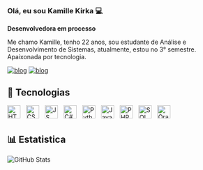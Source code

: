 ### Olá, eu sou Kamille Kirka 💻
**Desenvolvedora em processo** 

Me chamo Kamille, tenho 22 anos, sou estudante de Análise e Desenvolvimento de Sistemas, atualmente, estou no 3° semestre. Apaixonada por tecnologia.

[![blog](https://img.shields.io/badge/Microsoft_Outlook-0078D4?style=for-the-badge&logo=microsoft-outlook&logoColor=white
)](mailto:kamille_kirka@outlook.com)
[![blog](https://img.shields.io/badge/LinkedIn-0077B5?style=for-the-badge&logo=linkedin&logoColor=white
)](https://www.linkedin.com/in/kamille-fernandes-kirka?utm_source=share&utm_campaign=share_via&utm_content=profile&utm_medium=ios_app )

## 🤖 Tecnologias 

  <img 
  align="left"
  alt="HTML"
  title="HTML"
  width="30px" 
  style="padding-right: 10px;" 
  src="https://cdn.jsdelivr.net/gh/devicons/devicon@latest/icons/html5/html5-original.svg" />

<img 
  align="left"
  alt="CSS"
  title="CSS"
  width="30px" 
  style="padding-right: 10px;" 
  src="https://cdn.jsdelivr.net/gh/devicons/devicon@latest/icons/css3/css3-original.svg" />
  
  <img 
  align="left"
  alt="JS"
  title="JS"
  width="30px" 
  style="padding-right: 10px;" 
  src="https://cdn.jsdelivr.net/gh/devicons/devicon@latest/icons/javascript/javascript-original.svg" />

  <img 
  align="left"
  alt="C#"
  title="C#"
  width="30px" 
  style="padding-right: 10px;" 
  src="https://cdn.jsdelivr.net/gh/devicons/devicon@latest/icons/csharp/csharp-original.svg" />

  <img 
  align="left"
  alt="Python"
  title="Python"
  width="30px" 
  style="padding-right: 10px;" 
  src="https://img.shields.io/badge/Python-3776AB?style=for-the-badge&logo=python&logoColor=white" />

  <img 
  align="left"
  alt="Java"
  title="Java"
  width="30px" 
  style="padding-right: 10px;" 
  src="https://img.shields.io/badge/Java-ED8B00?style=for-the-badge&logo=openjdk&logoColor=white" />


  <img 
  align="left"
  alt="PHP"
  title="PHP"
  width="30px" 
  style="padding-right: 10px;" 
  src="https://cdn.jsdelivr.net/gh/devicons/devicon@latest/icons/php/php-original.svg" />

  <img 
  align="left"
  alt="SQL"
  title="SQL"
  width="30px" 
  style="padding-right: 10px;" 
  src="https://cdn.jsdelivr.net/gh/devicons/devicon@latest/icons/azuresqldatabase/azuresqldatabase-original.svg" />


<img 
  align="left"
  alt="Oracle"
  title="Oracle"
  width="30px" 
  style="padding-right: 10px;" 
  src="https://cdn.jsdelivr.net/gh/devicons/devicon@latest/icons/oracle/oracle-original.svg" />
  
  <br/>
  <br/>

## 📊 Estatistica
<p>
<img
  align="left"
  alt="GitHub Stats"
  heigth="200" 
  style="padding-right: 10px;" 
  src="https://github-readme-stats.vercel.app/api?username=kamillekirka22&show_icons=true&theme=dracula&include_all_comits=true&locale=pt-br"
/>
</p>

<br/>
<br/>

